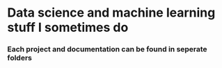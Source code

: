 # Data science and machine learning stuff I sometimes do

### Each project and documentation can be found in seperate folders   